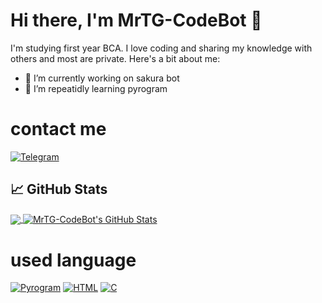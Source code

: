 # Hi there, I'm MrTG-CodeBot 👋

I'm studying first year BCA. I love coding and sharing my knowledge with others and most are private. Here's a bit about me:

- 🔭 I’m currently working on sakura bot
- 🌱 I’m repeatidly learning pyrogram

# contact me 

[![Telegram](https://img.shields.io/badge/Telegram-Chat-blue)](https://t.me/MrTG_Coder)



## 📈 GitHub Stats

<a href="https://github.com/MrTG-CodeBot">
  <img align="center" src="https://github-readme-stats.vercel.app/api/top-langs/?username=MrTG-CodeBot&theme=radical" />
</a>
<a href="https://github.com/MrTG-CodeBot">
  <img align="center" src="https://github-readme-stats.vercel.app/api?username=MrTG-CodeBot&show_icons=true&theme=radical" alt="MrTG-CodeBot's GitHub Stats" />
</a>

# used language

[![Pyrogram](https://img.shields.io/badge/Language-Pyrogram-red)](https://github.com/pyrogram/pyrogram)
[![HTML](https://img.shields.io/badge/Language-HTML-orange)](https://en.wikipedia.org/wiki/HTML)
[![C](https://img.shields.io/badge/Language-C-blue)](https://en.wikipedia.org/wiki/C_(programming_language))


